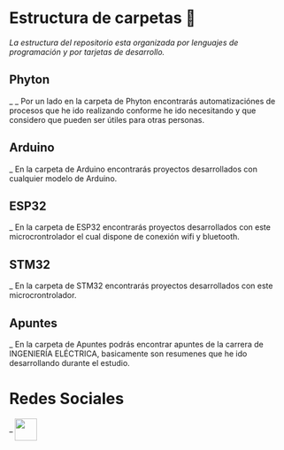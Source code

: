 # Estructura de carpetas 📁
_La estructura del repositorio esta organizada por lenguajes de programación y por tarjetas de desarrollo._

## Phyton
_ _
Por un lado en la carpeta de Phyton encontrarás automatizaciónes de procesos que he ido realizando conforme he ido necesitando y que considero que pueden ser útiles para otras personas.

## Arduino
_
En la carpeta de Arduino encontrarás proyectos desarrollados con cualquier modelo de Arduino.

## ESP32
_
En la carpeta de ESP32 encontrarás proyectos desarrollados con este microcrontrolador el cual dispone de conexión wifi y bluetooth.

## STM32
_
En la carpeta de STM32 encontrarás proyectos desarrollados con este microcrontrolador.

## Apuntes
_
En la carpeta de Apuntes podrás encontrar apuntes de la carrera de INGENIERÍA ELÉCTRICA, basicamente son resumenes que he ido desarrollando durante el estudio.


# Redes Sociales
_ 
<a href="https://www.instagram.com/makergaragediy/">
  <img width="40" border="0" align="center"  src="https://upload.wikimedia.org/wikipedia/commons/thumb/5/58/Instagram-Icon.png/1025px-Instagram-Icon.png"/>
</a>



